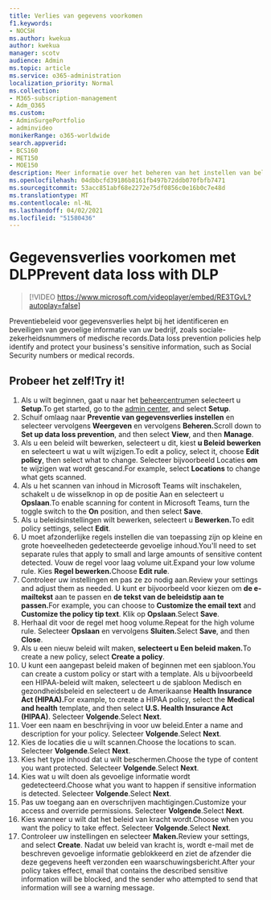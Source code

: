 ```yaml
---
title: Verlies van gegevens voorkomen
f1.keywords:
- NOCSH
ms.author: kwekua
author: kwekua
manager: scotv
audience: Admin
ms.topic: article
ms.service: o365-administration
localization_priority: Normal
ms.collection:
- M365-subscription-management
- Adm_O365
ms.custom:
- AdminSurgePortfolio
- adminvideo
monikerRange: o365-worldwide
search.appverid:
- BCS160
- MET150
- MOE150
description: Meer informatie over het beheren van het instellen van beleid voor preventie van gegevensverlies.
ms.openlocfilehash: 04dbbcfd39186b8161fb497b72ddb070fbfb7471
ms.sourcegitcommit: 53acc851abf68e2272e75df0856c0e16b0c7e48d
ms.translationtype: MT
ms.contentlocale: nl-NL
ms.lasthandoff: 04/02/2021
ms.locfileid: "51580436"
---
```

# <a name="prevent-data-loss-with-dlp"></a><span data-ttu-id="55f45-103">Gegevensverlies voorkomen met DLP</span><span class="sxs-lookup"><span data-stu-id="55f45-103">Prevent data loss with DLP</span></span>

> [!VIDEO https://www.microsoft.com/videoplayer/embed/RE3TGvL?autoplay=false]

<span data-ttu-id="55f45-104">Preventiebeleid voor gegevensverlies helpt bij het identificeren en beveiligen van gevoelige informatie van uw bedrijf, zoals sociale-zekerheidsnummers of medische records.</span><span class="sxs-lookup"><span data-stu-id="55f45-104">Data loss prevention policies help identify and protect your business's sensitive information, such as Social Security numbers or medical records.</span></span> 

## <a name="try-it"></a><span data-ttu-id="55f45-105">Probeer het zelf!</span><span class="sxs-lookup"><span data-stu-id="55f45-105">Try it!</span></span>

1. <span data-ttu-id="55f45-106">Als u wilt beginnen, gaat u naar het [beheercentrum](https://admin.microsoft.com)en selecteert u **Setup**.</span><span class="sxs-lookup"><span data-stu-id="55f45-106">To get started, go to the [admin center](https://admin.microsoft.com), and select **Setup**.</span></span>
1. <span data-ttu-id="55f45-107">Schuif omlaag naar **Preventie van gegevensverlies instellen** en selecteer vervolgens **Weergeven** en vervolgens **Beheren.**</span><span class="sxs-lookup"><span data-stu-id="55f45-107">Scroll down to **Set up data loss prevention**, and then select **View**, and then **Manage**.</span></span>
1. <span data-ttu-id="55f45-108">Als u een beleid wilt bewerken, selecteert u dit, kiest **u Beleid bewerken** en selecteert u wat u wilt wijzigen.</span><span class="sxs-lookup"><span data-stu-id="55f45-108">To edit a policy, select it, choose **Edit policy**, then select what to change.</span></span> <span data-ttu-id="55f45-109">Selecteer bijvoorbeeld Locaties **om** te wijzigen wat wordt gescand.</span><span class="sxs-lookup"><span data-stu-id="55f45-109">For example, select **Locations** to change what gets scanned.</span></span>
1. <span data-ttu-id="55f45-110">Als u het scannen van inhoud in Microsoft Teams wilt  inschakelen, schakelt u de wisselknop in op de positie Aan en selecteert u **Opslaan**.</span><span class="sxs-lookup"><span data-stu-id="55f45-110">To enable scanning for content in Microsoft Teams, turn the toggle switch to the **On** position, and then select **Save**.</span></span>
1. <span data-ttu-id="55f45-111">Als u beleidsinstellingen wilt bewerken, selecteert u **Bewerken.**</span><span class="sxs-lookup"><span data-stu-id="55f45-111">To edit policy settings, select **Edit**.</span></span>
1. <span data-ttu-id="55f45-112">U moet afzonderlijke regels instellen die van toepassing zijn op kleine en grote hoeveelheden gedetecteerde gevoelige inhoud.</span><span class="sxs-lookup"><span data-stu-id="55f45-112">You'll need to set separate rules that apply to small and large amounts of sensitive content detected.</span></span> <span data-ttu-id="55f45-113">Vouw de regel voor laag volume uit.</span><span class="sxs-lookup"><span data-stu-id="55f45-113">Expand your low volume rule.</span></span> <span data-ttu-id="55f45-114">Kies **Regel bewerken.**</span><span class="sxs-lookup"><span data-stu-id="55f45-114">Choose **Edit rule**.</span></span>
1. <span data-ttu-id="55f45-115">Controleer uw instellingen en pas ze zo nodig aan.</span><span class="sxs-lookup"><span data-stu-id="55f45-115">Review your settings and adjust them as needed.</span></span> <span data-ttu-id="55f45-116">U kunt er bijvoorbeeld voor kiezen om **de e-mailtekst** aan te passen en **de tekst van de beleidstip aan te passen.**</span><span class="sxs-lookup"><span data-stu-id="55f45-116">For example, you can choose to **Customize the email text** and **Customize the policy tip text**.</span></span> <span data-ttu-id="55f45-117">Klik op **Opslaan**.</span><span class="sxs-lookup"><span data-stu-id="55f45-117">Select **Save**.</span></span>
1. <span data-ttu-id="55f45-118">Herhaal dit voor de regel met hoog volume.</span><span class="sxs-lookup"><span data-stu-id="55f45-118">Repeat for the high volume rule.</span></span> <span data-ttu-id="55f45-119">Selecteer **Opslaan** en vervolgens **Sluiten.**</span><span class="sxs-lookup"><span data-stu-id="55f45-119">Select **Save**, and then **Close**.</span></span>
1. <span data-ttu-id="55f45-120">Als u een nieuw beleid wilt maken, **selecteert u Een beleid maken.**</span><span class="sxs-lookup"><span data-stu-id="55f45-120">To create a new policy, select **Create a policy**.</span></span>
1. <span data-ttu-id="55f45-121">U kunt een aangepast beleid maken of beginnen met een sjabloon.</span><span class="sxs-lookup"><span data-stu-id="55f45-121">You can create a custom policy or start with a template.</span></span> <span data-ttu-id="55f45-122">Als u bijvoorbeeld een HIPAA-beleid  wilt maken, selecteert u de sjabloon Medisch en gezondheidsbeleid en selecteert u de Amerikaanse **Health Insurance Act (HIPAA).**</span><span class="sxs-lookup"><span data-stu-id="55f45-122">For example, to create a HIPAA policy, select the **Medical and health** template, and then select **U.S. Health Insurance Act (HIPAA)**.</span></span> <span data-ttu-id="55f45-123">Selecteer **Volgende**.</span><span class="sxs-lookup"><span data-stu-id="55f45-123">Select **Next**.</span></span>
1. <span data-ttu-id="55f45-124">Voer een naam en beschrijving in voor uw beleid.</span><span class="sxs-lookup"><span data-stu-id="55f45-124">Enter a name and description for your policy.</span></span> <span data-ttu-id="55f45-125">Selecteer **Volgende**.</span><span class="sxs-lookup"><span data-stu-id="55f45-125">Select **Next**.</span></span>
1. <span data-ttu-id="55f45-126">Kies de locaties die u wilt scannen.</span><span class="sxs-lookup"><span data-stu-id="55f45-126">Choose the locations to scan.</span></span> <span data-ttu-id="55f45-127">Selecteer **Volgende**.</span><span class="sxs-lookup"><span data-stu-id="55f45-127">Select **Next**.</span></span>
1. <span data-ttu-id="55f45-128">Kies het type inhoud dat u wilt beschermen.</span><span class="sxs-lookup"><span data-stu-id="55f45-128">Choose the type of content you want protected.</span></span> <span data-ttu-id="55f45-129">Selecteer **Volgende**.</span><span class="sxs-lookup"><span data-stu-id="55f45-129">Select **Next**.</span></span>
1. <span data-ttu-id="55f45-130">Kies wat u wilt doen als gevoelige informatie wordt gedetecteerd.</span><span class="sxs-lookup"><span data-stu-id="55f45-130">Choose what you want to happen if sensitive information is detected.</span></span> <span data-ttu-id="55f45-131">Selecteer **Volgende**.</span><span class="sxs-lookup"><span data-stu-id="55f45-131">Select **Next**.</span></span>
1. <span data-ttu-id="55f45-132">Pas uw toegang aan en overschrijven machtigingen.</span><span class="sxs-lookup"><span data-stu-id="55f45-132">Customize your access and override permissions.</span></span> <span data-ttu-id="55f45-133">Selecteer **Volgende**.</span><span class="sxs-lookup"><span data-stu-id="55f45-133">Select **Next**.</span></span>
1. <span data-ttu-id="55f45-134">Kies wanneer u wilt dat het beleid van kracht wordt.</span><span class="sxs-lookup"><span data-stu-id="55f45-134">Choose when you want the policy to take effect.</span></span> <span data-ttu-id="55f45-135">Selecteer **Volgende**.</span><span class="sxs-lookup"><span data-stu-id="55f45-135">Select **Next**.</span></span>
1. <span data-ttu-id="55f45-136">Controleer uw instellingen en selecteer **Maken.**</span><span class="sxs-lookup"><span data-stu-id="55f45-136">Review your settings, and select **Create**.</span></span> <span data-ttu-id="55f45-137">Nadat uw beleid van kracht is, wordt e-mail met de beschreven gevoelige informatie geblokkeerd en ziet de afzender die deze gegevens heeft verzonden een waarschuwingsbericht.</span><span class="sxs-lookup"><span data-stu-id="55f45-137">After your policy takes effect, email that contains the described sensitive information will be blocked, and the sender who attempted to send that information will see a warning message.</span></span>